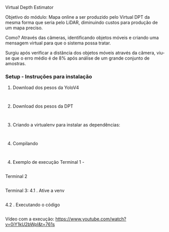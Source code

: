 Virtual Depth Estimator

Objetivo do módulo:
Mapa online a ser produzido pelo Virtual DPT da mesma forma que seria pelo LiDAR, diminuindo custos para produção de um mapa preciso.

Como?
Através das câmeras, identificando objetos móveis e criando uma mensagem virtual para que o sistema possa tratar.

Surgiu após verificar a distância dos objetos móveis através da câmera, viu-se que o erro médio é de 8% após análise de um grande conjunto de amostras.


### Setup - Instruções para instalação

1) Download dos pesos da YoloV4
```cd $(CARMEN_HOME)/sharedlib/darknet4
```
```make download
```

2) Download dos pesos da DPT
``` cd $(CARMEN_HOME)/src/virtual_depth_estimator/DPT
```
``` make download
```

3) Criando a virtualenv para instalar as dependências:
``` cd $(CARMEN_HOME)/src/virtual_depth_estimator/DPT
```
``` make virtualenv
```

4) Compilando
``` cd $(CARMEN_HOME)/src/virtual_depth_estimator/
```
``` make
```

4) Exemplo de execução
Terminal 1 - 
```./central
```
Terminal 2 
```./proccontrol process-playback-fovea.ini 
```

Terminal 3:
4.1 . Ative a venv
``` source $(CARMEN_HOME)/src/virtual_depth_estimator/DPT/venv/bin/activate
```
4.2 . Executando o código
```(venv) > ./virtual_depth -camera3 1
```


Vídeo com a execução:
https://www.youtube.com/watch?v=0iY1kU2bWpI&t=761s


